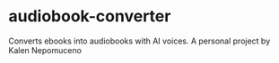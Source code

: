 # audiobook-converter
Converts ebooks into audiobooks with AI voices. A personal project by Kalen Nepomuceno
